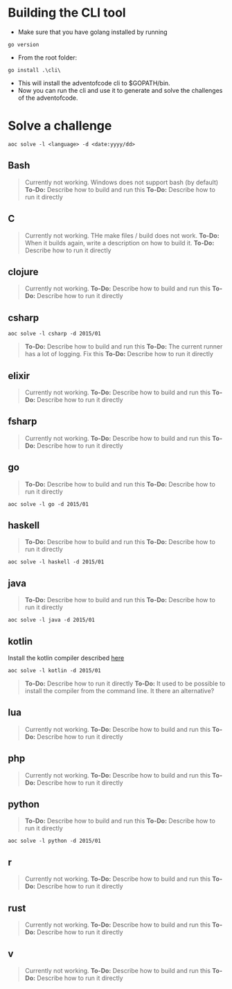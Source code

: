 

# Building the CLI tool
- Make sure that you have golang installed by running 
```pwsh
go version
```
- From the root folder: 
```pwsh
go install .\cli\
```
- This will install the adventofcode cli to $GOPATH/bin.
- Now you can run the cli and use it to generate and solve the challenges of the adventofcode.


# Solve a challenge
```pwsh
aoc solve -l <language> -d <date:yyyy/dd>
```

## Bash
> Currently not working. Windows does not support bash (by default)
> **To-Do:** Describe how to build and run this
> **To-Do:** Describe how to run it directly

## C
> Currently not working. THe make files / build does not work.
> **To-Do:** When it builds again, write a description on how to build it.
> **To-Do:** Describe how to run it directly

## clojure
> Currently not working.
> **To-Do:** Describe how to build and run this
> **To-Do:** Describe how to run it directly

## csharp
```pwsh
aoc solve -l csharp -d 2015/01
```
> **To-Do:** Describe how to build and run this
> **To-Do:** The current runner has a lot of logging. Fix this
> **To-Do:** Describe how to run it directly

## elixir
> Currently not working.
> **To-Do:** Describe how to build and run this
> **To-Do:** Describe how to run it directly

## fsharp
> Currently not working.
> **To-Do:** Describe how to build and run this
> **To-Do:** Describe how to run it directly

## go
> **To-Do:** Describe how to build and run this
> **To-Do:** Describe how to run it directly
```pwsh
aoc solve -l go -d 2015/01
```

## haskell
> **To-Do:** Describe how to build and run this
> **To-Do:** Describe how to run it directly
```pwsh
aoc solve -l haskell -d 2015/01
```

## java
> **To-Do:** Describe how to build and run this
> **To-Do:** Describe how to run it directly
```pwsh
aoc solve -l java -d 2015/01
```

## kotlin
Install the kotlin compiler described [here](https://kotlinlang.org/docs/command-line.html)
```pwsh
aoc solve -l kotlin -d 2015/01
```
> **To-Do:** Describe how to run it directly
> **To-Do:** It used to be possible to install the compiler from the command line. It there an alternative?

## lua
> Currently not working.
> **To-Do:** Describe how to build and run this
> **To-Do:** Describe how to run it directly

## php
> Currently not working.
> **To-Do:** Describe how to build and run this
> **To-Do:** Describe how to run it directly

## python
> **To-Do:** Describe how to build and run this
> **To-Do:** Describe how to run it directly
```pwsh
aoc solve -l python -d 2015/01
```

## r
> Currently not working.
> **To-Do:** Describe how to build and run this
> **To-Do:** Describe how to run it directly

## rust
> Currently not working.
> **To-Do:** Describe how to build and run this
> **To-Do:** Describe how to run it directly

## v
> Currently not working.
> **To-Do:** Describe how to build and run this
> **To-Do:** Describe how to run it directly